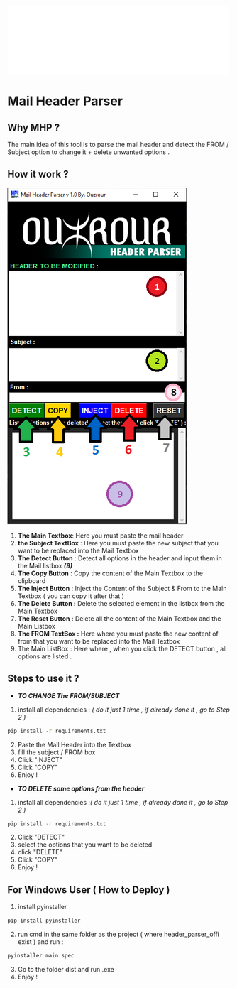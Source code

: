 ![By.Ouzrour](/logo.png)
# Mail Header Parser
## Why MHP ?
The main idea of this tool is to parse the mail header and detect the FROM / Subject option to change it + delete unwanted options .
## How it work ?
![ScreenShot](/screenshot.png)
1. **The Main Textbox**: Here you must paste the mail header
2. **the Subject TextBox** : Here you must paste the new subject that you want to be replaced into the Mail Textbox 
3. **The Detect Button** : Detect all options in the header and input them in the Mail listbox **_(9)_**
4. **The Copy Button** : Copy the content of the Main Textbox to the clipboard
5. **The Inject Button** : Inject the Content of the Subject & From to the Main Textbox ( you can copy it after that )
6. **The Delete Button :** Delete the selected element in the listbox from the Main Textbox
7. **The Reset Button :** Delete all the content of the Main Textbox and the Main Listbox
8. **The FROM TextBox :** Here where you must paste the new content of from that you want to be replaced into the Mail Textbox 
9. The Main ListBox : Here where , when you click the DETECT button , all options are listed . 
## Steps to use it ? 
- **_TO CHANGE The FROM/SUBJECT_**
1. install all dependencies : _( do it just 1 time , if already done it , go to Step 2 )_
```cmd
pip install -r requirements.txt
```
2. Paste the Mail Header into the Textbox
3. fill the subject / FROM box 
4. Click "INJECT"
5. Click "COPY" 
6. Enjoy !
- **_TO DELETE some options from the header_**
1. install all dependencies :_( do it just 1 time , if already done it , go to Step 2 )_
```cmd
pip install -r requirements.txt
```
2. Click "DETECT"
3. select the options that you want to be deleted
4. click "DELETE"
5. Click "COPY" 
6. Enjoy !


## For Windows User ( How to Deploy )

1. install pyinstaller
```cmd
pip install pyinstaller
```
2. run cmd in the same folder as the project ( where header_parser_offi exist ) and run :
```cmd
pyinstaller main.spec
```
3. Go to the folder dist and run .exe
4. Enjoy !